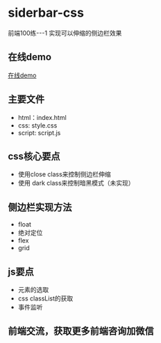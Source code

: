 # siderbar-css
前端100练---1
实现可以伸缩的侧边栏效果
## 在线demo
[在线demo](https://codesandbox.io/p/github/tarogege/siderbar-html/draft/elated-stitch?file=%2FREADME.md)
## 主要文件
* html：index.html
* css: style.css
* script: script.js

## css核心要点
* 使用close class来控制侧边栏伸缩
* 使用 dark class来控制暗黑模式（未实现）

## 侧边栏实现方法
* float
* 绝对定位
* flex
* grid

## js要点
* 元素的选取
* css classList的获取
* 事件监听

## 前端交流，获取更多前端咨询加微信

